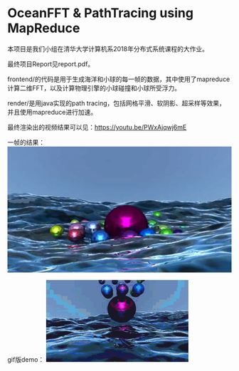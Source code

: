 # OceanFFT & PathTracing using MapReduce
本项目是我们小组在清华大学计算机系2018年分布式系统课程的大作业。

最终项目Report见report.pdf。



frontend/的代码是用于生成海洋和小球的每一帧的数据，其中使用了mapreduce计算二维FFT，以及计算物理引擎的小球碰撞和小球所受浮力。



render/是用java实现的path tracing，包括网格平滑、软阴影、超采样等效果，并且使用mapreduce进行加速。



最终渲染出的视频结果可以见：https://youtu.be/PWxAjqwj6mE

一帧的结果：
![一帧](./demo/final.png)


gif版demo：
![demo](./demo/final.gif)
